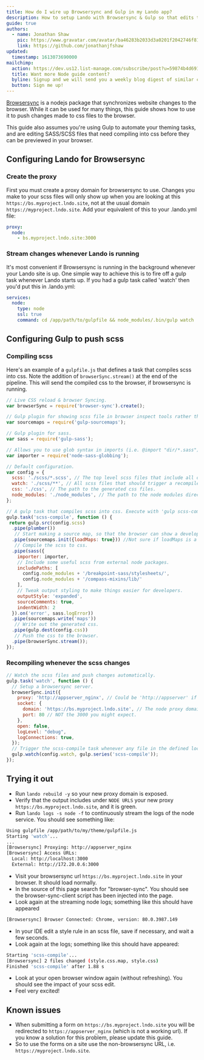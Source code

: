 ```yaml
---
title: How do I wire up Browsersync and Gulp in my Lando app?
description: How to setup Lando with Browsersync & Gulp so that edits to scss files are reflected immediately in your browser.
guide: true
authors:
  - name: Jonathan Shaw
    pic: https://www.gravatar.com/avatar/ba46283b2033d3a0201f2042746f81e7
    link: https://github.com/jonathanjfshaw
updated:
  timestamp: 1613073690000
mailchimp:
  action: https://dev.us12.list-manage.com/subscribe/post?u=59874b4d6910fa65e724a4648&amp;id=613837077f
  title: Want more Node guide content?
  byline: Signup and we will send you a weekly blog digest of similar content to keep you satiated.
  button: Sign me up!
---
```


[Browsersync](https://www.browsersync.io) is a nodejs package that synchronizes website changes to the browser.
While it can be used for many things, this guide shows how to use it to push changes made to css files to the browser.

This guide also assumes you're using Gulp to automate your theming tasks, and are editing SASS/SCSS files that need compiling
into css before they can be previewed in your browser.

## Configuring Lando for Browsersync

### Create the proxy

First you must create a proxy domain for browsersync to use. Changes you make to your scss files will only show up when
you are looking at this `https://bs.myproject.lndo.site`, not at the usual domain `https://myproject.lndo.site`.
Add your equivalent of this to your .lando.yml file:

```yaml
proxy:
  node:
    - bs.myproject.lndo.site:3000
```

### Stream changes whenever Lando is running
It's most convenient if Browsersync is running in the background whenever your Lando site is up.
One simple way to achieve this is to fire off a gulp task whenever Lando starts up.
If you had a gulp task called 'watch' then you'd put this in .lando.yml:

```yaml
services:
  node:
    type: node
    ssl: true
    command: cd /app/path/to/gulpfile && node_modules/.bin/gulp watch
```

## Configuring Gulp to push scss

### Compiling scss

Here's an example of a `gulpfile.js` that defines a task that compiles scss into css.
Note the addition of `browserSync.stream()` at the end of the pipeline.
This will send the compiled css to the browser, if browsersync is running.

```js
// Live CSS reload & browser Syncing.
var browserSync = require('browser-sync').create();

// Gulp plugin for showing scss file in browser inspect tools rather than the compiled css file.
var sourcemaps = require('gulp-sourcemaps');

// Gulp plugin for sass.
var sass = require('gulp-sass');

// Allows you to use glob syntax in imports (i.e. @import "dir/*.sass"). Use as a custom importer for node-sass.
var importer = require('node-sass-globbing');

// Default configuration.
var config = {
  scss: './scss/*.scss', // The top level scss files that include all other scss.
  watch: './scss/**', // All scss files that should trigger a recompile.
  css: './css', // The path to the generated css files.
  node_modules: './node_modules', // The path to the node modules directory.
};

// A gulp task that compiles scss into css. Execute with 'gulp scss-compile'
gulp.task('scss-compile', function () {
 return gulp.src(config.scss)
  .pipe(plumber())
   // Start making a source map, so that the browser can show a developer which scss file is responsible for a css rule.
  .pipe(sourcemaps.init({loadMaps: true})) //Not sure if loadMaps is a good idea.
   // Compile the scss to css.
  .pipe(sass({
    importer: importer,
    // Include some useful scss from external node packages.
    includePaths: [
      config.node_modules + '/breakpoint-sass/stylesheets/',
      config.node_modules + '/compass-mixins/lib/'
    ],
    // Tweak output styling to make things easier for developers.
    outputStyle: 'expanded',
    sourceComments: true,
    indentWidth: 2
  }).on('error', sass.logError))
  .pipe(sourcemaps.write('maps'))
   // Write out the generated css.
  .pipe(gulp.dest(config.css))
   // Push the css to the browser.
  .pipe(browserSync.stream());
});
```

### Recompiling whenever the scss changes

```js
// Watch the scss files and push changes automatically.
gulp.task('watch', function () {
  // Setup a browsersync server.
  browserSync.init({
    proxy: 'http://appserver_nginx', // Could be 'http://appserver' if you're running apache.
    socket: {
      domain: 'https://bs.myproject.lndo.site', // The node proxy domain you defined in .lando.yaml. Must be https?
      port: 80 // NOT the 3000 you might expect.
    },
    open: false,
    logLevel: "debug",
    logConnections: true,
  });
  // Trigger the scss-compile task whenever any file in the defined location changes.
  gulp.watch(config.watch, gulp.series('scss-compile'));
});
```

## Trying it out

* Run `lando rebuild -y` so your new proxy domain is exposed.
* Verify that the output includes under `NODE URLS` your new proxy `https://bs.myproject.lndo.site`, and it is green.
* Run `lando logs -s node -f` to continuously stream the logs of the node service. You should see something like:

```bash
Using gulpfile /app/path/to/my/theme/gulpfile.js
Starting 'watch'...
...
[Browsersync] Proxying: http://appserver_nginx
[Browsersync] Access URLs:
  Local: http://localhost:3000
  External: http://172.20.0.6:3000
```

* Visit your browsersync url `https://bs.myproject.lndo.site` in your browser. It should load normally.
* In the source of this page search for "browser-sync". You should see the browser-sync-client script has been injected into the page.
* Look again at the streaming node logs; something like this should have appeared

```bash
[Browsersync] Browser Connected: Chrome, version: 80.0.3987.149
```

* In your IDE edit a style rule in an scss file, save if necessary, and wait a few seconds.
* Look again at the logs; something like this should have appeared:

```bash
Starting 'scss-compile'...
[Browsersync] 2 files changed (style.css.map, style.css)
Finished 'scss-compile' after 1.88 s
```

* Look at your open browser window again (without refreshing). You should see the impact of your scss edit.
* Feel very excited!

## Known issues

* When submitting a form on `https://bs.myproject.lndo.site` you will be redirected to `https://appserver_nginx` (which is not a working url).
If you know a solution for this problem, please update this guide.
* So to use the forms on a site use the non-browsersync URL, i.e. `https://myproject.lndo.site`.
